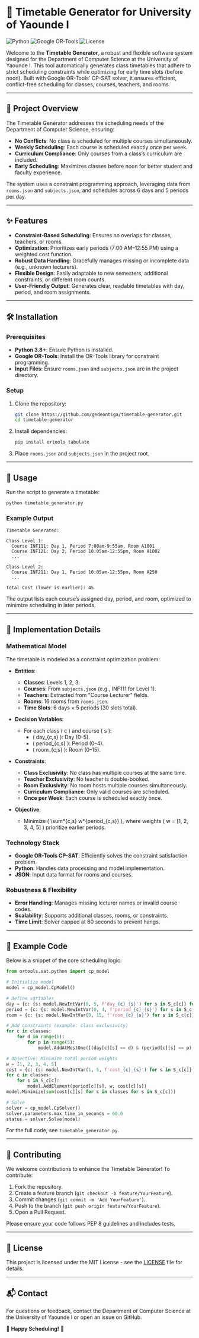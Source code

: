 # 📅 Timetable Generator for University of Yaounde I

![Python](https://img.shields.io/badge/Python-3.8%2B-blue)
![Google OR-Tools](https://img.shields.io/badge/Google%20OR--Tools-CP--SAT-orange)
![License](https://img.shields.io/badge/License-MIT-green)

Welcome to the **Timetable Generator**, a robust and flexible software system designed for the Department of Computer Science at the University of Yaounde I. This tool automatically generates class timetables that adhere to strict scheduling constraints while optimizing for early time slots (before noon). Built with Google OR-Tools' CP-SAT solver, it ensures efficient, conflict-free scheduling for classes, courses, teachers, and rooms.

---

## 🎯 Project Overview

The Timetable Generator addresses the scheduling needs of the Department of Computer Science, ensuring:

- **No Conflicts**: No class is scheduled for multiple courses simultaneously.
- **Weekly Scheduling**: Each course is scheduled exactly once per week.
- **Curriculum Compliance**: Only courses from a class’s curriculum are included.
- **Early Scheduling**: Maximizes classes before noon for better student and faculty experience.

The system uses a constraint programming approach, leveraging data from `rooms.json` and `subjects.json`, and schedules across 6 days and 5 periods per day.

---

## ✨ Features

- **Constraint-Based Scheduling**: Ensures no overlaps for classes, teachers, or rooms.
- **Optimization**: Prioritizes early periods (7:00 AM–12:55 PM) using a weighted cost function.
- **Robust Data Handling**: Gracefully manages missing or incomplete data (e.g., unknown lecturers).
- **Flexible Design**: Easily adaptable to new semesters, additional constraints, or different room counts.
- **User-Friendly Output**: Generates clear, readable timetables with day, period, and room assignments.

---

## 🛠️ Installation

### Prerequisites

- **Python 3.8+**: Ensure Python is installed.
- **Google OR-Tools**: Install the OR-Tools library for constraint programming.
- **Input Files**: Ensure `rooms.json` and `subjects.json` are in the project directory.

### Setup

1. Clone the repository:
   ```bash
   git clone https://github.com/gedeontiga/timetable-generator.git
   cd timetable-generator
   ```
2. Install dependencies:
   ```bash
   pip install ortools tabulate
   ```
3. Place `rooms.json` and `subjects.json` in the project root.

---

## 🚀 Usage

Run the script to generate a timetable:

```bash
python timetable_generator.py
```

### Example Output

```
Timetable Generated:

Class Level 1:
  Course INF111: Day 1, Period 7:00am-9:55am, Room A1001
  Course INF121: Day 2, Period 10:05am-12:55pm, Room A1002
  ...

Class Level 2:
  Course INF211: Day 1, Period 10:05am-12:55pm, Room A250
  ...

Total Cost (lower is earlier): 45
```

The output lists each course’s assigned day, period, and room, optimized to minimize scheduling in later periods.

---

## 🧠 Implementation Details

### Mathematical Model

The timetable is modeled as a constraint optimization problem:

- **Entities**:

  - **Classes**: Levels 1, 2, 3.
  - **Courses**: From `subjects.json` (e.g., INF111 for Level 1).
  - **Teachers**: Extracted from "Course Lecturer" fields.
  - **Rooms**: 16 rooms from `rooms.json`.
  - **Time Slots**: 6 days × 5 periods (30 slots total).

- **Decision Variables**:

  - For each class \( c \) and course \( s \):
    - \( day\_{c,s} \): Day (0–5).
    - \( period\_{c,s} \): Period (0–4).
    - \( room\_{c,s} \): Room (0–15).

- **Constraints**:

  - **Class Exclusivity**: No class has multiple courses at the same time.
  - **Teacher Exclusivity**: No teacher is double-booked.
  - **Room Exclusivity**: No room hosts multiple courses simultaneously.
  - **Curriculum Compliance**: Only valid courses are scheduled.
  - **Once per Week**: Each course is scheduled exactly once.

- **Objective**:
  - Minimize \( \sum*{c,s} w*{period\_{c,s}} \), where weights \( w = [1, 2, 3, 4, 5] \) prioritize earlier periods.

### Technology Stack

- **Google OR-Tools CP-SAT**: Efficiently solves the constraint satisfaction problem.
- **Python**: Handles data processing and model implementation.
- **JSON**: Input data format for rooms and courses.

### Robustness & Flexibility

- **Error Handling**: Manages missing lecturer names or invalid course codes.
- **Scalability**: Supports additional classes, rooms, or constraints.
- **Time Limit**: Solver capped at 60 seconds to prevent hangs.

---

## 📝 Example Code

Below is a snippet of the core scheduling logic:

```python
from ortools.sat.python import cp_model

# Initialize model
model = cp_model.CpModel()

# Define variables
day = {c: {s: model.NewIntVar(0, 5, f'day_{c}_{s}') for s in S_c[c]} for c in classes}
period = {c: {s: model.NewIntVar(0, 4, f'period_{c}_{s}') for s in S_c[c]} for c in classes}
room = {c: {s: model.NewIntVar(0, 15, f'room_{c}_{s}') for s in S_c[c]} for c in classes}

# Add constraints (example: class exclusivity)
for c in classes:
    for d in range(6):
        for p in range(5):
            model.AddAtMostOne([(day[c][s] == d) & (period[c][s] == p) for s in S_c[c]])

# Objective: Minimize total period weights
w = [1, 2, 3, 4, 5]
cost = {c: {s: model.NewIntVar(1, 5, f'cost_{c}_{s}') for s in S_c[c]} for c in classes}
for c in classes:
    for s in S_c[c]:
        model.AddElement(period[c][s], w, cost[c][s])
model.Minimize(sum(cost[c][s] for c in classes for s in S_c[c]))

# Solve
solver = cp_model.CpSolver()
solver.parameters.max_time_in_seconds = 60.0
status = solver.Solve(model)
```

For the full code, see `timetable_generator.py`.

---

## 🤝 Contributing

We welcome contributions to enhance the Timetable Generator! To contribute:

1. Fork the repository.
2. Create a feature branch (`git checkout -b feature/YourFeature`).
3. Commit changes (`git commit -m 'Add YourFeature'`).
4. Push to the branch (`git push origin feature/YourFeature`).
5. Open a Pull Request.

Please ensure your code follows PEP 8 guidelines and includes tests.

---

## 📜 License

This project is licensed under the MIT License - see the [LICENSE](LICENSE) file for details.

---

## 📬 Contact

For questions or feedback, contact the Department of Computer Science at the University of Yaounde I or open an issue on GitHub.

🌟 **Happy Scheduling!** 🌟
